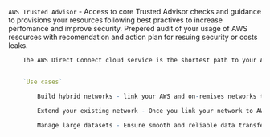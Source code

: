 `AWS Trusted Advisor` - Access to core Trusted Advisor checks and guidance to provisions your resources following best practives to increase perfomance and improve security. Prepered audit of your usage of AWS resources with recomendation and action plan for resuing security or costs leaks.


```r
    The AWS Direct Connect cloud service is the shortest path to your AWS resources. While in transit, your network traffic remains on the AWS global network and never touches the public internet. This reduces the chance of hitting bottlenecks or unexpected increases in latency. When creating a new connection, you can choose a hosted connection provided by an AWS Direct Connect Delivery Partner, or choose a dedicated connection from AWS - and deploy at over 100 AWS Direct Connect Locations around the globe. With AWS Direct Connect SiteLink, you can send data between AWS Direct Connect locations to create private network connections between the offices and data centers in your gloval network.


    `Use cases`

        Build hybrid networks - link your AWS and on-remises networks to build application that span environments without compromising perfomance.

        Extend your existing network - Once you link your network to AWS Direct Connect, you can use SiteLink to send data between your locations. When using SiteLink, data travels over the shortest path between locations.

        Manage large datasets - Ensure smooth and reliable data transfers at massive scale for real-time analysis, rapid data backup, or broadcast media processing.
```